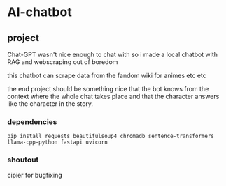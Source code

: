 # AI-chatbot

## project

Chat-GPT wasn't nice enough to chat with so i made a local chatbot with RAG and webscraping out of boredom 

this chatbot can scrape data from the fandom wiki for animes etc etc

the end project should be something nice that the bot knows from the context where the whole chat takes place and that the character answers like the character in the story.


### dependencies

`pip install requests beautifulsoup4 chromadb sentence-transformers llama-cpp-python fastapi uvicorn`

### shoutout

cipier for bugfixing